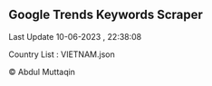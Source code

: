 

## Google Trends Keywords Scraper 
 
Last Update 10-06-2023 , 22:38:08

Country List :
VIETNAM.json



© Abdul Muttaqin 
